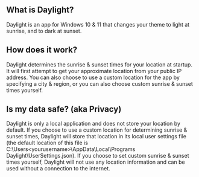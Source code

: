 ## What is Daylight?

Daylight is an app for Windows 10 & 11 that changes your theme to light at
sunrise, and to dark at sunset.

## How does it work?

Daylight determines the sunrise & sunset times for your location at startup.
It will first attempt to get your approximate location from your public IP
address. You can also choose to use a custom location for the app by
specifying a city & region, or you can also choose custom sunrise & sunset
times yourself.

## Is my data safe? (aka Privacy)

Daylight is only a local application and does not store your location by
default. If you choose to use a custom location for determining sunrise & sunset
times, Daylight will store that location in its local user settings file (the
default location of this file is C:\Users\<yourusername>\AppData\Local\Programs\
Daylight\UserSettings.json). If you choose to set custom sunrise & sunset times
yourself, Daylight will not use any location information and can be used without
a connection to the internet.